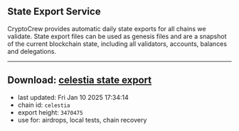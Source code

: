 ## State Export Service
CryptoCrew provides automatic daily state exports for all chains we validate. State export files can be used as genesis files and are a snapshot of the current blockchain state, including all validators, accounts, balances and delegations.

---
**Download: [celestia state export](https://dl-eu2.ccvalidators.com/SERVICE/celestia/celestia_export_3470475.json)**
---

- last updated: Fri Jan 10 2025 17:34:14
- chain id: `celestia`
- export height: `3470475`
- use for: airdrops, local tests, chain recovery
